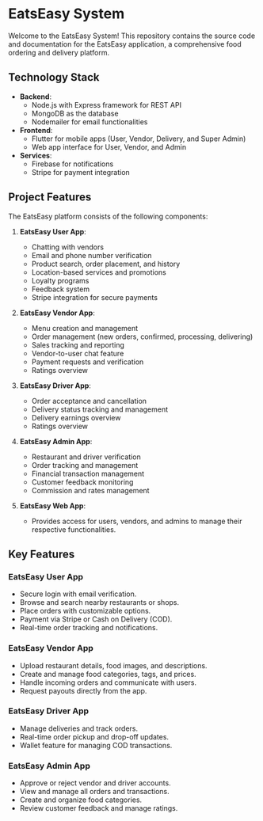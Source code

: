 # EatsEasy System

Welcome to the EatsEasy System! This repository contains the source code and documentation for the EatsEasy application, a comprehensive food ordering and delivery platform.

## Technology Stack

- **Backend**:
  - Node.js with Express framework for REST API
  - MongoDB as the database
  - Nodemailer for email functionalities
- **Frontend**:
  - Flutter for mobile apps (User, Vendor, Delivery, and Super Admin)
  - Web app interface for User, Vendor, and Admin
- **Services**:
  - Firebase for notifications
  - Stripe for payment integration

## Project Features

The EatsEasy platform consists of the following components:

1. **EatsEasy User App**:
   - Chatting with vendors
   - Email and phone number verification
   - Product search, order placement, and history
   - Location-based services and promotions
   - Loyalty programs
   - Feedback system
   - Stripe integration for secure payments

2. **EatsEasy Vendor App**:
   - Menu creation and management
   - Order management (new orders, confirmed, processing, delivering)
   - Sales tracking and reporting
   - Vendor-to-user chat feature
   - Payment requests and verification
   - Ratings overview

3. **EatsEasy Driver App**:
   - Order acceptance and cancellation
   - Delivery status tracking and management
   - Delivery earnings overview
   - Ratings overview

4. **EatsEasy Admin App**:
   - Restaurant and driver verification
   - Order tracking and management
   - Financial transaction management
   - Customer feedback monitoring
   - Commission and rates management

5. **EatsEasy Web App**:
   - Provides access for users, vendors, and admins to manage their respective functionalities.

## Key Features

### EatsEasy User App
- Secure login with email verification.
- Browse and search nearby restaurants or shops.
- Place orders with customizable options.
- Payment via Stripe or Cash on Delivery (COD).
- Real-time order tracking and notifications.

### EatsEasy Vendor App
- Upload restaurant details, food images, and descriptions.
- Create and manage food categories, tags, and prices.
- Handle incoming orders and communicate with users.
- Request payouts directly from the app.

### EatsEasy Driver App
- Manage deliveries and track orders.
- Real-time order pickup and drop-off updates.
- Wallet feature for managing COD transactions.

### EatsEasy Admin App
- Approve or reject vendor and driver accounts.
- View and manage all orders and transactions.
- Create and organize food categories.
- Review customer feedback and manage ratings.
